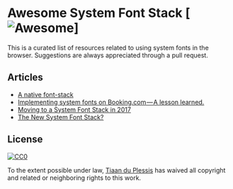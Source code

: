 # Awesome System Font Stack [![Awesome](https://cdn.rawgit.com/sindresorhus/awesome/d7305f38d29fed78fa85652e3a63e154dd8e8829/media/badge.svg)]

This is a curated list of resources related to using system fonts in the browser. Suggestions are always appreciated through a pull request.

## Articles

- [A native font-stack](https://medium.com/skyscanner-design/a-native-font-stack-d9d0db72d6e6)
- [Implementing system fonts on Booking.com — A lesson learned.](https://booking.design/implementing-system-fonts-on-booking-com-a-lesson-learned-bdc984df627f)
- [Moving to a System Font Stack in 2017](https://woorkup.com/system-font/)
- [The New System Font Stack?](https://bitsofco.de/the-new-system-font-stack/)


## License

[![CC0](http://mirrors.creativecommons.org/presskit/buttons/88x31/svg/cc-zero.svg)](https://creativecommons.org/publicdomain/zero/1.0/)

To the extent possible under law, [Tiaan du Plessis](https://github.com/tiaanduplessis) has waived all copyright and related or neighboring rights to this work.